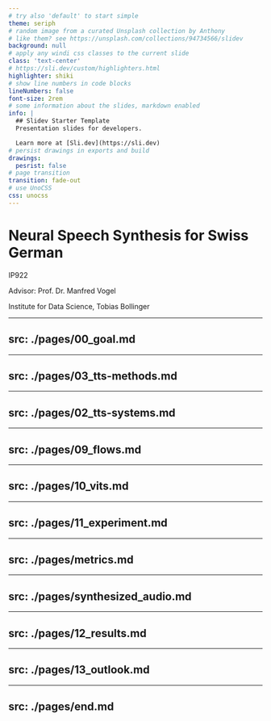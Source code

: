 ```yaml
---
# try also 'default' to start simple
theme: seriph
# random image from a curated Unsplash collection by Anthony
# like them? see https://unsplash.com/collections/94734566/slidev
background: null
# apply any windi css classes to the current slide
class: 'text-center'
# https://sli.dev/custom/highlighters.html
highlighter: shiki
# show line numbers in code blocks
lineNumbers: false
font-size: 2rem
# some information about the slides, markdown enabled
info: |
  ## Slidev Starter Template
  Presentation slides for developers.

  Learn more at [Sli.dev](https://sli.dev)
# persist drawings in exports and build
drawings:
  pesrist: false
# page transition
transition: fade-out
# use UnoCSS
css: unocss
---
```


# Neural Speech Synthesis for Swiss German


IP922

Advisor: Prof. Dr. Manfred Vogel


Institute for Data Science,
Tobias Bollinger

---
src: ./pages/00_goal.md
---

---
src: ./pages/03_tts-methods.md
---

---
src: ./pages/02_tts-systems.md
---

---
src: ./pages/09_flows.md
---

---
src: ./pages/10_vits.md
---

---
src: ./pages/11_experiment.md
---

---
src: ./pages/metrics.md
---

---
src: ./pages/synthesized_audio.md
---

---
src: ./pages/12_results.md
---

---
src: ./pages/13_outlook.md
---

---
src: ./pages/end.md
---